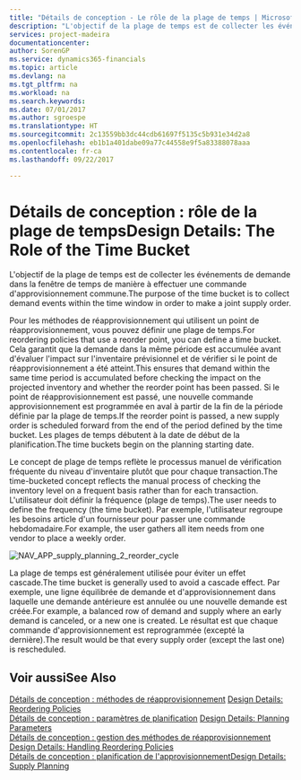 ```yaml
---
title: "Détails de conception - Le rôle de la plage de temps | Microsoft Docs"
description: "L'objectif de la plage de temps est de collecter les événements de demande dans la fenêtre de temps de manière à effectuer une commande d'approvisionnement commune."
services: project-madeira
documentationcenter: 
author: SorenGP
ms.service: dynamics365-financials
ms.topic: article
ms.devlang: na
ms.tgt_pltfrm: na
ms.workload: na
ms.search.keywords: 
ms.date: 07/01/2017
ms.author: sgroespe
ms.translationtype: HT
ms.sourcegitcommit: 2c13559bb3dc44cdb61697f5135c5b931e34d2a8
ms.openlocfilehash: eb1b1a401dabe09a77c44558e9f5a83388078aaa
ms.contentlocale: fr-ca
ms.lasthandoff: 09/22/2017

---
```

# <a name="design-details-the-role-of-the-time-bucket"></a><span data-ttu-id="787c0-103">Détails de conception : rôle de la plage de temps</span><span class="sxs-lookup"><span data-stu-id="787c0-103">Design Details: The Role of the Time Bucket</span></span>
<span data-ttu-id="787c0-104">L'objectif de la plage de temps est de collecter les événements de demande dans la fenêtre de temps de manière à effectuer une commande d'approvisionnement commune.</span><span class="sxs-lookup"><span data-stu-id="787c0-104">The purpose of the time bucket is to collect demand events within the time window in order to make a joint supply order.</span></span>  
  
 <span data-ttu-id="787c0-105">Pour les méthodes de réapprovisionnement qui utilisent un point de réapprovisionnement, vous pouvez définir une plage de temps.</span><span class="sxs-lookup"><span data-stu-id="787c0-105">For reordering policies that use a reorder point, you can define a time bucket.</span></span> <span data-ttu-id="787c0-106">Cela garantit que la demande dans la même période est accumulée avant d'évaluer l'impact sur l'inventaire prévisionnel et de vérifier si le point de réapprovisionnement a été atteint.</span><span class="sxs-lookup"><span data-stu-id="787c0-106">This ensures that demand within the same time period is accumulated before checking the impact on the projected inventory and whether the reorder point has been passed.</span></span> <span data-ttu-id="787c0-107">Si le point de réapprovisionnement est passé, une nouvelle commande approvisionnement est programmée en aval à partir de la fin de la période définie par la plage de temps.</span><span class="sxs-lookup"><span data-stu-id="787c0-107">If the reorder point is passed, a new supply order is scheduled forward from the end of the period defined by the time bucket.</span></span> <span data-ttu-id="787c0-108">Les plages de temps débutent à la date de début de la planification.</span><span class="sxs-lookup"><span data-stu-id="787c0-108">The time buckets begin on the planning starting date.</span></span>  
  
 <span data-ttu-id="787c0-109">Le concept de plage de temps reflète le processus manuel de vérification fréquente du niveau d'inventaire plutôt que pour chaque transaction.</span><span class="sxs-lookup"><span data-stu-id="787c0-109">The time-bucketed concept reflects the manual process of checking the inventory level on a frequent basis rather than for each transaction.</span></span> <span data-ttu-id="787c0-110">L'utilisateur doit définir la fréquence (plage de temps).</span><span class="sxs-lookup"><span data-stu-id="787c0-110">The user needs to define the frequency (the time bucket).</span></span> <span data-ttu-id="787c0-111">Par exemple, l'utilisateur regroupe les besoins article d'un fournisseur pour passer une commande hebdomadaire.</span><span class="sxs-lookup"><span data-stu-id="787c0-111">For example, the user gathers all item needs from one vendor to place a weekly order.</span></span>  
  
 ![](media/nav_app_supply_planning_2_reorder_cycle.png "NAV_APP_supply_planning_2_reorder_cycle")  
  
 <span data-ttu-id="787c0-112">La plage de temps est généralement utilisée pour éviter un effet cascade.</span><span class="sxs-lookup"><span data-stu-id="787c0-112">The time bucket is generally used to avoid a cascade effect.</span></span> <span data-ttu-id="787c0-113">Par exemple, une ligne équilibrée de demande et d'approvisionnement dans laquelle une demande antérieure est annulée ou une nouvelle demande est créée.</span><span class="sxs-lookup"><span data-stu-id="787c0-113">For example, a balanced row of demand and supply where an early demand is canceled, or a new one is created.</span></span> <span data-ttu-id="787c0-114">Le résultat est que chaque commande d'approvisionnement est reprogrammée (excepté la dernière).</span><span class="sxs-lookup"><span data-stu-id="787c0-114">The result would be that every supply order (except the last one) is rescheduled.</span></span>  
  
## <a name="see-also"></a><span data-ttu-id="787c0-115">Voir aussi</span><span class="sxs-lookup"><span data-stu-id="787c0-115">See Also</span></span>  
 <span data-ttu-id="787c0-116">[Détails de conception : méthodes de réapprovisionnement](design-details-reordering-policies.md) </span><span class="sxs-lookup"><span data-stu-id="787c0-116">[Design Details: Reordering Policies](design-details-reordering-policies.md) </span></span>  
 <span data-ttu-id="787c0-117">[Détails de conception : paramètres de planification](design-details-planning-parameters.md) </span><span class="sxs-lookup"><span data-stu-id="787c0-117">[Design Details: Planning Parameters](design-details-planning-parameters.md) </span></span>  
 <span data-ttu-id="787c0-118">[Détails de conception : gestion des méthodes de réapprovisionnement](design-details-handling-reordering-policies.md) </span><span class="sxs-lookup"><span data-stu-id="787c0-118">[Design Details: Handling Reordering Policies](design-details-handling-reordering-policies.md) </span></span>  
 [<span data-ttu-id="787c0-119">Détails de conception : planification de l'approvisionnement</span><span class="sxs-lookup"><span data-stu-id="787c0-119">Design Details: Supply Planning</span></span>](design-details-supply-planning.md)
